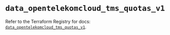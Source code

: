 # `data_opentelekomcloud_tms_quotas_v1`

Refer to the Terraform Registry for docs: [`data_opentelekomcloud_tms_quotas_v1`](https://registry.terraform.io/providers/opentelekomcloud/opentelekomcloud/1.36.45/docs/data-sources/tms_quotas_v1).
